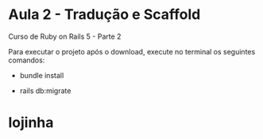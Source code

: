 # Aula 2 - Tradução e Scaffold

Curso de Ruby on Rails 5 - Parte 2

Para executar o projeto após o download, execute no terminal os seguintes comandos:

* bundle install

* rails db:migrate
# lojinha
